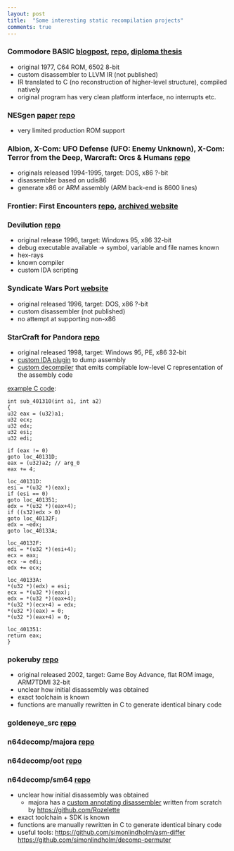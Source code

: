 ```yaml
---
layout: post
title:  "Some interesting static recompilation projects"
comments: true
---
```


### Commodore BASIC [blogpost](https://www.pagetable.com/?p=48), [repo](https://github.com/mist64/cbmbasic), [diploma thesis](http://softpear.sourceforge.net/down/steil-recompilation.pdf)

- original 1977, C64 ROM, 6502 8-bit
- custom disassembler to LLVM IR (not published)
- IR translated to C (no reconstruction of higher-level structure), compiled natively
- original program has very clean platform interface, no interrupts etc.

### NESgen [paper](https://github.com/Xenomega/NESgen/blob/master/NESgen/NESgen%20Documentation.docx) [repo](https://github.com/Xenomega/NESgen)

- very limited production ROM support

### Albion, X-Com: UFO Defense (UFO: Enemy Unknown), X-Com: Terror from the Deep, Warcraft: Orcs & Humans [repo](https://github.com/M-HT/SR)

- originals released 1994-1995, target: DOS, x86 ?-bit
- disassembler based on udis86
- generate x86 or ARM assembly (ARM back-end is 8600 lines)

### Frontier: First Encounters [repo](https://github.com/videogamepreservation/jjffe), [archived website](https://web.archive.org/web/20110303051207/http://jaj22.org.uk/jjffe/)

### Devilution [repo](https://github.com/diasurgical/devilution)

- original release 1996, target: Windows 95, x86 32-bit
- debug executable available -> symbol, variable and file names known
- hex-rays
- known compiler
- custom IDA scripting

### Syndicate Wars Port [website](http://swars.vexillium.org)

- original released 1996, target: DOS, x86 ?-bit
- custom disassembler (not published)
- no attempt at supporting non-x86

### StarCraft for Pandora [repo](https://pyra-handheld.com/boards/threads/starcraft.73844/)

- original released 1998, target: Windows 95, PE, x86 32-bit
- [custom IDA plugin](https://github.com/notaz/ia32rtools/blob/master/ida/saveasm/saveasm.cpp) to dump assembly
- [custom decompiler](https://github.com/notaz/ia32rtools/blob/master/tools/translate.c) that emits compilable low-level C representation of the assembly code

[example C code](https://pyra-handheld.com/boards/threads/starcraft.73844/page-3#post-1292054):
```
int sub_401310(int a1, int a2)
{
u32 eax = (u32)a1;
u32 ecx;
u32 edx;
u32 esi;
u32 edi;

if (eax != 0)
goto loc_40131D;
eax = (u32)a2; // arg_0
eax += 4;

loc_40131D:
esi = *(u32 *)(eax);
if (esi == 0)
goto loc_401351;
edx = *(u32 *)(eax+4);
if ((s32)edx > 0)
goto loc_40132F;
edx = ~edx;
goto loc_40133A;

loc_40132F:
edi = *(u32 *)(esi+4);
ecx = eax;
ecx -= edi;
edx += ecx;

loc_40133A:
*(u32 *)(edx) = esi;
ecx = *(u32 *)(eax);
edx = *(u32 *)(eax+4);
*(u32 *)(ecx+4) = edx;
*(u32 *)(eax) = 0;
*(u32 *)(eax+4) = 0;

loc_401351:
return eax;
}
```

### pokeruby [repo](https://github.com/pret/pokeruby)

- original released 2002, target: Game Boy Advance, flat ROM image, ARM7TDMI 32-bit
- unclear how initial disassembly was obtained
- exact toolchain is known
- functions are manually rewritten in C to generate identical binary code

### goldeneye\_src [repo](https://gitlab.com/kholdfuzion/goldeneye_src)

### n64decomp/majora [repo](https://github.com/n64decomp/majora)
### n64decomp/oot [repo](https://github.com/n64decomp/oot)
### n64decomp/sm64 [repo](https://github.com/n64decomp/sm64)

- unclear how initial disassembly was obtained
  - majora has a [custom annotating disassembler](https://github.com/n64decomp/majora/blob/1b335a770b90e7bc43c02776f2f3afb2402e254a/tools/disasm.py) written from scratch by https://github.com/Rozelette
- exact toolchain + SDK is known
- functions are manually rewritten in C to generate identical binary code
- useful tools: https://github.com/simonlindholm/asm-differ https://github.com/simonlindholm/decomp-permuter



